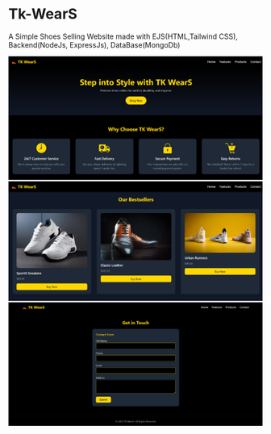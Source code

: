 # Tk-WearS
 A Simple Shoes Selling Website made with EJS(HTML,Tailwind CSS), Backend(NodeJs, ExpressJs), DataBase(MongoDb)

 ![alt text](image.png)
 ![alt text](image-1.png)
 ![alt text](image-2.png)